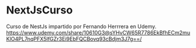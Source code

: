 # NextJsCurso
Curso de NestJs impartido por Fernando Herrrera en Udemy.  https://www.udemy.com/share/10610G3@sYHvCW65R7786EkBfhECm2muKlO4PL7nqPFX5lfGZr3Ei9EbFQCBovq93cBdjm3J7g==/
